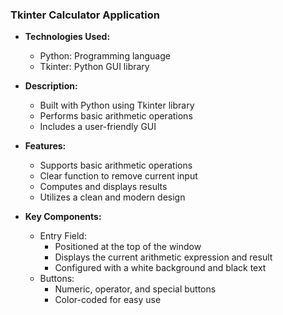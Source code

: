 ### Tkinter Calculator Application

- **Technologies Used:**
    - Python: Programming language
    - Tkinter: Python GUI library
      
- **Description:**
    - Built with Python using Tkinter library
    - Performs basic arithmetic operations
    - Includes a user-friendly GUI
    
- **Features:**
    - Supports basic arithmetic operations
    - Clear function to remove current input
    - Computes and displays results
    - Utilizes a clean and modern design
    
- **Key Components:**

    - Entry Field:
        - Positioned at the top of the window
        - Displays the current arithmetic expression and result
        - Configured with a white background and black text
    - Buttons:
        - Numeric, operator, and special buttons
        - Color-coded for easy use
